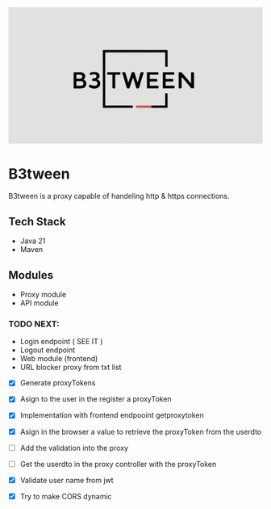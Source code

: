 <p align="center">
   <img src="./B3.jpg">
</p>

# B3tween
B3tween is a proxy capable of handeling http & https connections.

## Tech Stack
- Java 21
- Maven

## Modules
- Proxy module
- API module

### TODO NEXT:
- Login endpoint ( SEE IT )
- Logout endpoint
- Web module (frontend)
- URL blocker proxy from txt list

- [X] Generate proxyTokens
- [X] Asign to the user in the register a proxyToken 
- [X] Implementation with frontend endpooint getproxytoken
- [X] Asign in the browser a value to retrieve the proxyToken from the userdto
- [ ] Add the validation into the proxy
- [ ] Get the userdto in the proxy controller with the proxyToken

- [X] Validate user name from jwt
- [X] Try to make CORS dynamic